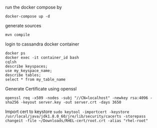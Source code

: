 
run the docker compose by
```
docker-compose up -d
```

generate sources
```
mvn compile
```

login to cassandra docker container
```
docker ps
docker exec -it container_id bash
cqlsh
describe keyspaces;
use my_keyspace_name;
describe tables;
select * from my_table_name
```

Generate Certificate using openssl
```
openssl req -x509 -nodes -subj "//CN=localhost" -newkey rsa:4096 -sha256 -keyout server.key -out server.crt -days 3650
```

Import cert to keystore
```sudo keytool -importcert -keystore /usr/local/java/jdk1.8.0_60/jre/lib/security/cacerts -storepass changeit -file ~/Downloads/RHEL-cert/root.crt -alias "rhel-root"```